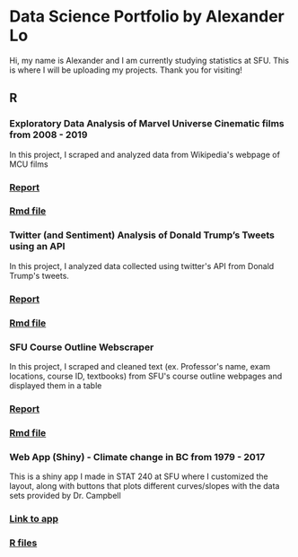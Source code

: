 # Data Science Portfolio by Alexander Lo

Hi, my name is Alexander and I am currently studying statistics at SFU. This is where I will be uploading my projects. Thank you for visiting!

## R
### Exploratory Data Analysis of Marvel Universe Cinematic films from 2008 - 2019
In this project, I scraped and analyzed data from Wikipedia's webpage of MCU films
### [Report](https://rpubs.com/alexlo97/499619)
### [Rmd file](https://github.com/alexlo97/Profolio/blob/master/Analysis%20of%20MCU%20films/Analysis_MCU.Rmd)

### Twitter (and Sentiment) Analysis of Donald Trump’s Tweets using an API
In this project, I analyzed data collected using twitter's API from Donald Trump's tweets. 
### [Report](http://rpubs.com/alexlo97/512292)
### [Rmd file](https://github.com/alexlo97/Portfolio/blob/master/Twitter%20Analysis/Twitter%20Analysis%20of%20DT.Rmd)

### SFU Course Outline Webscraper 
In this project, I scraped and cleaned text (ex. Professor's name, exam locations, course ID, textbooks) from SFU's course outline webpages and displayed them in a table
### [Report](http://rpubs.com/alexlo97/499396)
### [Rmd file](https://github.com/alexlo97/Profolio/blob/master/SFU_webscraper.Rmd)

### Web App (Shiny) - Climate change in BC from 1979 - 2017
This is a shiny app I made in STAT 240 at SFU where I customized the layout, along with buttons that plots different curves/slopes with the data sets provided by Dr. Campbell
### [Link to app](https://shiny.rcg.sfu.ca/u/ala148/shinyapp/)
### [R files](https://github.com/alexlo97/Portfolio/tree/master/Shiny%20App)
